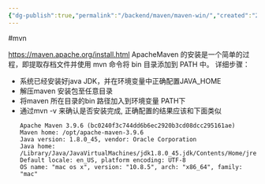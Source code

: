 ```yaml
---
{"dg-publish":true,"permalink":"/backend/maven/maven-win/","created":"2024-05-27T15:40:15.008+08:00","updated":"2024-05-27T15:04:10.000+08:00"}
---
```


#mvn 

https://maven.apache.org/install.html
ApacheMaven 的安装是一个简单的过程，即提取存档文件并使用 mvn 命令将 bin 目录添加到 PATH 中。
详细步骤：
+ 系统已经安装好java JDK，并在环境变量中正确配置JAVA_HOME
+ 解压maven 安装包至任意目录
+ 将maven 所在目录的bin 路径加入到环境变量 PATH下
+ 通过mvn -v 来确认是否安装完成, 正确配置的结果应该和下面类似
	```
	Apache Maven 3.9.6 (bc0240f3c744dd6b6ec2920b3cd08dcc295161ae)
	Maven home: /opt/apache-maven-3.9.6
	Java version: 1.8.0_45, vendor: Oracle Corporation
	Java home: /Library/Java/JavaVirtualMachines/jdk1.8.0_45.jdk/Contents/Home/jre
	Default locale: en_US, platform encoding: UTF-8
	OS name: "mac os x", version: "10.8.5", arch: "x86_64", family: "mac"
	```

